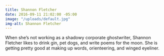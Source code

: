 ```yaml
---
title: Shannon Fletcher
date: 2016-09-11 21:02:00 -05:00
image: "/uploads/default.jpg"
img-alt: Shannon Fletcher
---
```


When she’s not working as a shadowy corporate ghostwriter, Shannon Fletcher likes to drink gin, pet dogs, and write poems for the moon. She is getting pretty good at making up words, orienteering, and winged eyeliner. 
